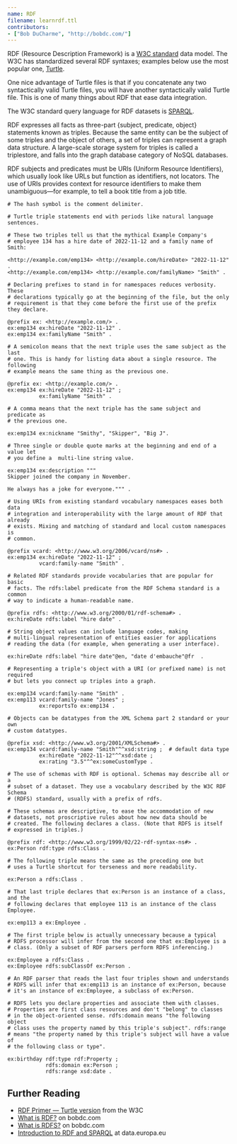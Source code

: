 ```yaml
---
name: RDF
filename: learnrdf.ttl
contributors:
- ["Bob DuCharme", "http://bobdc.com/"]
---
```


RDF (Resource Description Framework) is a [W3C
standard](https://www.w3.org/TR/2014/REC-rdf11-concepts-20140225/) data
model. The W3C has standardized several RDF syntaxes; examples below use the
most popular one, [Turtle](https://www.w3.org/TR/turtle/).

One nice advantage of Turtle files is that if you concatenate any two
syntactically valid Turtle files, you will have another syntactically valid
Turtle file. This is one of many things about RDF that ease data integration.

The W3C standard query language for RDF datasets is
[SPARQL](https://www.w3.org/TR/sparql11-query/).

RDF expresses all facts as three-part {subject, predicate, object} statements
known as triples. Because the same entity can be the subject of some triples
and the object of others, a set of triples can represent a graph data
structure. A large-scale storage system for triples is called a triplestore,
and falls into the graph database category of NoSQL databases.

RDF subjects and predicates must be URIs (Uniform Resource Identifiers), which
usually look like URLs but function as identifiers, not locators. The use of
URIs provides context for resource identifiers to make them unambiguous—for
example, to tell a book title from a job title.

```
# The hash symbol is the comment delimiter. 

# Turtle triple statements end with periods like natural language sentences.

# These two triples tell us that the mythical Example Company's
# employee 134 has a hire date of 2022-11-12 and a family name of Smith:

<http://example.com/emp134> <http://example.com/hireDate> "2022-11-12" .
<http://example.com/emp134> <http://example.com/familyName> "Smith" .

# Declaring prefixes to stand in for namespaces reduces verbosity. These
# declarations typically go at the beginning of the file, but the only
# requirement is that they come before the first use of the prefix they declare.

@prefix ex: <http://example.com/> .
ex:emp134 ex:hireDate "2022-11-12" .
ex:emp134 ex:familyName "Smith" .

# A semicolon means that the next triple uses the same subject as the last
# one. This is handy for listing data about a single resource. The following
# example means the same thing as the previous one.

@prefix ex: <http://example.com/> .
ex:emp134 ex:hireDate "2022-11-12" ;
          ex:familyName "Smith" .

# A comma means that the next triple has the same subject and predicate as
# the previous one.

ex:emp134 ex:nickname "Smithy", "Skipper", "Big J". 

# Three single or double quote marks at the beginning and end of a value let
# you define a  multi-line string value.

ex:emp134 ex:description """
Skipper joined the company in November. 

He always has a joke for everyone.""" . 

# Using URIs from existing standard vocabulary namespaces eases both data
# integration and interoperability with the large amount of RDF that already
# exists. Mixing and matching of standard and local custom namespaces is
# common.

@prefix vcard: <http://www.w3.org/2006/vcard/ns#> .
ex:emp134 ex:hireDate "2022-11-12" ;
          vcard:family-name "Smith" .

# Related RDF standards provide vocabularies that are popular for basic
# facts. The rdfs:label predicate from the RDF Schema standard is a common 
# way to indicate a human-readable name.

@prefix rdfs: <http://www.w3.org/2000/01/rdf-schema#> .
ex:hireDate rdfs:label "hire date" . 

# String object values can include language codes, making
# multi-lingual representation of entities easier for applications
# reading the data (for example, when generating a user interface).

ex:hireDate rdfs:label "hire date"@en, "date d'embauche"@fr  . 

# Representing a triple's object with a URI (or prefixed name) is not required
# but lets you connect up triples into a graph.

ex:emp134 vcard:family-name "Smith" .
ex:emp113 vcard:family-name "Jones" ;
          ex:reportsTo ex:emp134 . 

# Objects can be datatypes from the XML Schema part 2 standard or your own
# custom datatypes.

@prefix xsd: <http://www.w3.org/2001/XMLSchema#> .
ex:emp134 vcard:family-name "Smith"^^xsd:string ;  # default data type
          ex:hireDate "2022-11-12"^^xsd:date ;
          ex:rating "3.5"^^ex:someCustomType . 

# The use of schemas with RDF is optional. Schemas may describe all or a
# subset of a dataset. They use a vocabulary described by the W3C RDF Schema
# (RDFS) standard, usually with a prefix of rdfs.

# These schemas are descriptive, to ease the accommodation of new
# datasets, not proscriptive rules about how new data should be 
# created. The following declares a class. (Note that RDFS is itself 
# expressed in triples.)

@prefix rdf: <http://www.w3.org/1999/02/22-rdf-syntax-ns#> . 
ex:Person rdf:type rdfs:Class .

# The following triple means the same as the preceding one but 
# uses a Turtle shortcut for terseness and more readability.

ex:Person a rdfs:Class .

# That last triple declares that ex:Person is an instance of a class, and the
# following declares that employee 113 is an instance of the class Employee.

ex:emp113 a ex:Employee . 

# The first triple below is actually unnecessary because a typical
# RDFS processor will infer from the second one that ex:Employee is a
# class. (Only a subset of RDF parsers perform RDFS inferencing.)

ex:Employee a rdfs:Class .
ex:Employee rdfs:subClassOf ex:Person .

# An RDF parser that reads the last four triples shown and understands
# RDFS will infer that ex:emp113 is an instance of ex:Person, because
# it's an instance of ex:Employee, a subclass of ex:Person.

# RDFS lets you declare properties and associate them with classes. 
# Properties are first class resources and don't "belong" to classes 
# in the object-oriented sense. rdfs:domain means "the following object 
# class uses the property named by this triple's subject". rdfs:range 
# means "the property named by this triple's subject will have a value of 
# the following class or type". 

ex:birthday rdf:type rdf:Property ; 
            rdfs:domain ex:Person ;
            rdfs:range xsd:date .
```

## Further Reading

* [RDF Primer — Turtle version](https://www.w3.org/2007/02/turtle/primer/) from the W3C
* [What is RDF?](https://www.bobdc.com/blog/whatisrdf/) on bobdc.com
* [What is RDFS?](https://www.bobdc.com/blog/whatisrdfs/) on bobdc.com 
* [Introduction to RDF and SPARQL](https://data.europa.eu/sites/default/files/d2.1.2_training_module_1.3_introduction_to_rdf_sparql_en_edp.pdf) at data.europa.eu

